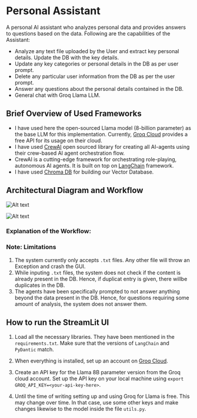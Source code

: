 # Personal Assistant
A personal AI assistant who analyzes personal data and provides answers to questions based on the data. Following are the capabilities of the Assistant:

* Analyze any text file uploaded by the User and extract key personal details. Update the DB with the key details.
* Update any key categories or personal details in the DB as per user prompt.
* Delete any particular user information from the DB as per the user prompt.
* Answer any questions about the personal details contained in the DB.
* General chat with Groq Llama LLM.

## Brief Overview of Used Frameworks
* I have used here the open-sourced Llama model (8-billion parameter) as the base LLM for this implementation. Currently, [Groq Cloud](https://console.groq.com/playground) provides a free API for its usage on their cloud.
* I have used [CrewAI](https://www.crewai.com/) open sourced library for creating all AI-agents using their crew-based AI agent orchestration flow. 
*  CrewAI is a cutting-edge framework for orchestrating role-playing, autonomous AI agents. It is built on top on [LangChain](https://www.langchain.com/) framework.
* I have used [Chroma DB](https://python.langchain.com/v0.2/docs/integrations/vectorstores/chroma/) for building our Vector Database.

## Architectural Diagram and Workflow
![Alt text](https://github.com/ayanavasarkar/personal_assistant/blob/main/ui_imgs/monochrome_diagram.jpeg)

![Alt text](https://github.com/ayanavasarkar/personal_assistant/blob/main/ui_imgs/colorful_diagram.jpeg)

### Explanation of the Workflow:


### Note: Limitations
1. The system currently only accepts ```.txt``` files. Any other file will throw an Exception and crash the GUI.
2. While inputing ```.txt``` files, the system does not check if the content is already present in the DB. Hence, if duplicat entry is given, there willbe duplicates in the DB.
3. The agents have been specifically prompted to not answer anything beyond the data present in the DB. Hence, for questions requiring some amount of analysis, the system does not answer them.

## How to run the StreamLit UI

1. Load all the necessary libraries. They have been mentioned in the ```requirements.txt```.
Make sure that the versions of ```LangChain``` and ```PyDantic``` match.

2. When everything is installed, set up an account on [Groq Cloud](https://console.groq.com/playground). 

3. Create an API key for the Llama 8B parameter version from the Groq cloud account. Set up the API key on your local machine using ```export GROQ_API_KEY=<your-api-key-here>```.

4. Until the time of writing setting up and using Groq for Llama is free. This may change over time. In that case, use some other keys and make changes likewise to the model inside the file ```utils.py```.

